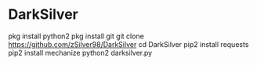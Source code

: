 # DarkSilver
pkg install python2
pkg install git
git clone https://github.com/zSilver98/DarkSilver
cd DarkSilver
pip2 install requests
pip2 install mechanize
python2 darksilver.py

